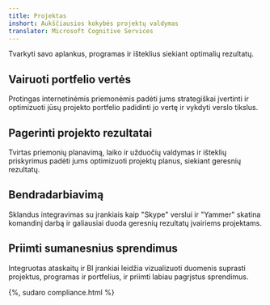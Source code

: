 ```yaml
---
title: Projektas
inshort: Aukščiausios kokybės projektų valdymas
translator: Microsoft Cognitive Services
---
```


Tvarkyti savo aplankus, programas ir išteklius siekiant optimalių rezultatų.

## Vairuoti portfelio vertės
Protingas internetinėmis priemonėmis padėti jums strategiškai įvertinti ir optimizuoti jūsų projekto portfelio padidinti jo vertę ir vykdyti verslo tikslus. 

## Pagerinti projekto rezultatai
Tvirtas priemonių planavimą, laiko ir užduočių valdymas ir išteklių priskyrimus padėti jums optimizuoti projektų planus, siekiant geresnių rezultatų. 

## Bendradarbiavimą
Sklandus integravimas su įrankiais kaip "Skype" verslui ir "Yammer" skatina komandinį darbą ir galiausiai duoda geresnių rezultatų įvairiems projektams. 

## Priimti sumanesnius sprendimus 
Integruotas ataskaitų ir BI įrankiai leidžia vizualizuoti duomenis suprasti projektus, programas ir portfelius, ir priimti labiau pagrįstus sprendimus. 

{%, sudaro compliance.html %}



